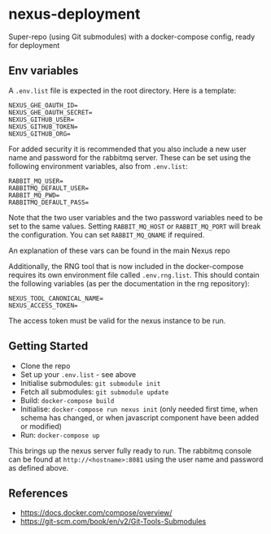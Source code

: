 # nexus-deployment
Super-repo (using Git submodules) with a docker-compose config, ready for deployment

## Env variables
A `.env.list` file is expected in the root directory. Here is a template:

```
NEXUS_GHE_OAUTH_ID=
NEXUS_GHE_OAUTH_SECRET=
NEXUS_GITHUB_USER=
NEXUS_GITHUB_TOKEN=
NEXUS_GITHUB_ORG=
```

For added security it is recommended that you also include a new user name and password for the rabbitmq server. These can be set using the following environment variables, also from `.env.list`:

```
RABBIT_MQ_USER=
RABBITMQ_DEFAULT_USER=
RABBIT_MQ_PWD=
RABBITMQ_DEFAULT_PASS=
```

Note that the two user variables and the two password variables need to be set to the same values. Setting `RABBIT_MQ_HOST` or `RABBIT_MQ_PORT` will break the configuration. You can set `RABBIT_MQ_QNAME` if required.

An explanation of these vars can be found in the main Nexus repo

Additionally, the RNG tool that is now included in the docker-compose requires its own environment file called `.env.rng.list`. This should contain the following variables (as per the documentation in the rng repository):

```
NEXUS_TOOL_CANONICAL_NAME=
NEXUS_ACCESS_TOKEN=
```

The access token must be valid for the nexus instance to be run.

## Getting Started
- Clone the repo
- Set up your `.env.list` - see above
- Initialise submodules: `git submodule init`
- Fetch all submodules: `git submodule update`
- Build: `docker-compose build`
- Initialise: `docker-compose run nexus init` (only needed first time, when schema has changed, or when javascript component have been added or modified)
- Run: `docker-compose up`

This brings up the nexus server fully ready to run. The rabbitmq console can be found at `http://<hostname>:8081` using the user name and password as defined above.

## References
- https://docs.docker.com/compose/overview/
- https://git-scm.com/book/en/v2/Git-Tools-Submodules
